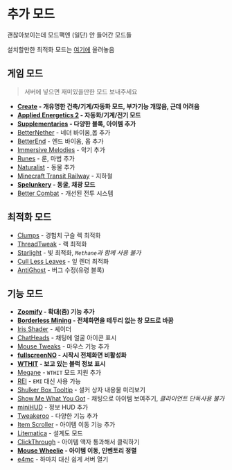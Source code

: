 # 추가 모드
괜찮아보이는데 모드팩엔 (일단) 안 들어간 모드들

설치할만한 최적화 모드는 [여기에](https://drive.google.com/drive/folders/1hbv9hzT7EJ67BD0p_mmPeGsuYIj8HVlo?usp=drive_link) 올려놓음

## 게임 모드
> 서버에 넣으면 재미있을만한 모드 보내주세요
* **[Create](https://modrinth.com/mod/create-fabric) - 개유명한 건축/기계/자동화 모드, 부가기능 개많음, 근데 어려움**
* **[Applied Energetics 2](https://modrinth.com/mod/ae2) - 자동화/기계/전기 모드**
* **[Supplementaries](https://modrinth.com/mod/supplementaries) - 다양한 블록, 아이템 추가**
* [BetterNether](https://modrinth.com/mod/betternether) - 네더 바이옴,몹 추가
* [BetterEnd](https://modrinth.com/mod/betterend) - 엔드 바이옴, 몹 추가
* [Immersive Melodies](https://modrinth.com/mod/immersive-melodies) - 악기 추가
* [Runes](https://modrinth.com/mod/runes) - 룬, 마법 추가
* [Naturalist](https://modrinth.com/mod/naturalist) - 동물 추가
* [Minecraft Transit Railway](https://modrinth.com/mod/minecraft-transit-railway) - 지하철
* **[Spelunkery](https://modrinth.com/mod/spelunkery) - 동굴, 채광 모드**
* [Better Combat](https://modrinth.com/mod/better-combat) - 개선된 전투 시스템

## 최적화 모드
* [Clumps](https://modrinth.com/mod/clumps) - 경험치 구슬 렉 최적화
* [ThreadTweak](https://modrinth.com/mod/threadtweak) - 랙 최적화
* [Starlight](https://modrinth.com/mod/starlight) - 빛 최적화, *`Methane`과 함께 사용 불가*
* [Cull Less Leaves](https://modrinth.com/mod/cull-less-leaves) - 잎 렌더 최적화
* [AntiGhost](https://modrinth.com/mod/antighost) - 버그 수정(유령 블록)

## 기능 모드
* **[Zoomify](https://modrinth.com/mod/zoomify) - 확대(줌) 기능 추가**
* **[Borderless Mining](https://modrinth.com/mod/borderless-mining) - 전체화면을 테두리 없는 창 모드로 바꿈**
* [Iris Shader](https://modrinth.com/mod/iris) - 셰이더
* [ChatHeads](https://modrinth.com/mod/chat-heads) - 채팅에 얼굴 아이콘 표시
* [Mouse Tweaks](https://modrinth.com/mod/mouse-tweaks) - 마우스 기능 추가
* **[fullscreenNO](https://modrinth.com/mod/fullscreeno) - 시작시 전체화면 비활성화**
* **[WTHIT](https://modrinth.com/mod/wthit) - 보고 있는 블럭 정보 표시**
* [Megane](https://modrinth.com/mod/megane) - `WTHIT` 모드 지원 추가
* [REI](https://modrinth.com/mod/rei) - `EMI` 대신 사용 가능
* [Shulker Box Tooltip](https://modrinth.com/mod/shulkerboxtooltip) - 셜커 상자 내용물 미리보기
* [Show Me What You Got](https://modrinth.com/mod/show-me-what-you-got) - 채팅으로 아이템 보여주기, *클라이언트 단독사용 불가*
* [miniHUD](https://www.curseforge.com/minecraft/mc-mods/minihud) - 정보 HUD 추가
* [Tweakeroo](https://www.curseforge.com/minecraft/mc-mods/tweakeroo) - 다양한 기능 추가
* [Item Scroller](https://www.curseforge.com/minecraft/mc-mods/item-scroller) - 아이템 이동 기능 추가
* [Litematica](https://www.curseforge.com/minecraft/mc-mods/litematica) - 설계도 모드
* [ClickThrough](https://modrinth.com/mod/clickthrough) - 아이템 액자 통과해서 클릭하기
* **[Mouse Wheelie](https://modrinth.com/mod/mouse-wheelie) - 아이템 이동, 인벤토리 정렬**
* [e4mc](https://modrinth.com/mod/e4mc) - 하마치 대신 쉽게 서버 열기